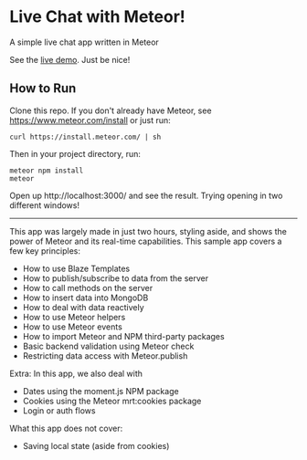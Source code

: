 # Live Chat with Meteor!
A simple live chat app written in Meteor

See the [live demo](http://chat.pitchly.net/). Just be nice!

## How to Run
Clone this repo. If you don't already have Meteor, see https://www.meteor.com/install or just run:

```
curl https://install.meteor.com/ | sh
```

Then in your project directory, run:

```
meteor npm install
meteor
```

Open up http://localhost:3000/ and see the result. Trying opening in two different windows!

---

This app was largely made in just two hours, styling aside, and shows the power of Meteor and its real-time capabilities. This sample app covers a few key principles:

- How to use Blaze Templates
- How to publish/subscribe to data from the server
- How to call methods on the server
- How to insert data into MongoDB
- How to deal with data reactively
- How to use Meteor helpers
- How to use Meteor events
- How to import Meteor and NPM third-party packages
- Basic backend validation using Meteor check
- Restricting data access with Meteor.publish

Extra: In this app, we also deal with

- Dates using the moment.js NPM package
- Cookies using the Meteor mrt:cookies package
- Login or auth flows

What this app does not cover:

- Saving local state (aside from cookies)